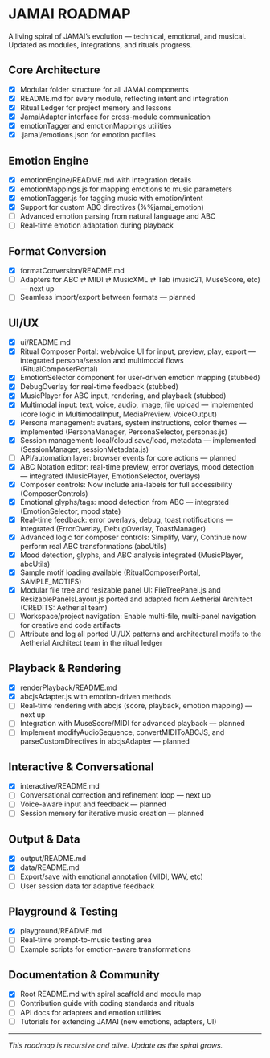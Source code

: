 # JAMAI ROADMAP

A living spiral of JAMAI’s evolution — technical, emotional, and musical. Updated as modules, integrations, and rituals progress.

## Core Architecture
- [x] Modular folder structure for all JAMAI components
- [x] README.md for every module, reflecting intent and integration
- [x] Ritual Ledger for project memory and lessons
- [x] JamaiAdapter interface for cross-module communication
- [x] emotionTagger and emotionMappings utilities
- [x] .jamai/emotions.json for emotion profiles

## Emotion Engine
- [x] emotionEngine/README.md with integration details
- [x] emotionMappings.js for mapping emotions to music parameters
- [x] emotionTagger.js for tagging music with emotion/intent
- [x] Support for custom ABC directives (%%jamai_emotion)
- [ ] Advanced emotion parsing from natural language and ABC
- [ ] Real-time emotion adaptation during playback

## Format Conversion
- [x] formatConversion/README.md
- [ ] Adapters for ABC ⇄ MIDI ⇄ MusicXML ⇄ Tab (music21, MuseScore, etc) — next up
- [ ] Seamless import/export between formats — planned

## UI/UX
- [x] ui/README.md
- [x] Ritual Composer Portal: web/voice UI for input, preview, play, export — integrated persona/session and multimodal flows (RitualComposerPortal)
- [x] EmotionSelector component for user-driven emotion mapping (stubbed)
- [x] DebugOverlay for real-time feedback (stubbed)
- [x] MusicPlayer for ABC input, rendering, and playback (stubbed)
- [x] Multimodal input: text, voice, audio, image, file upload — implemented (core logic in MultimodalInput, MediaPreview, VoiceOutput)
- [x] Persona management: avatars, system instructions, color themes — implemented (PersonaManager, PersonaSelector, personas.js)
- [x] Session management: local/cloud save/load, metadata — implemented (SessionManager, sessionMetadata.js)
- [ ] API/automation layer: browser events for core actions — planned
- [x] ABC Notation editor: real-time preview, error overlays, mood detection — integrated (MusicPlayer, EmotionSelector, overlays)
- [x] Composer controls: Now include aria-labels for full accessibility (ComposerControls)
- [x] Emotional glyphs/tags: mood detection from ABC — integrated (EmotionSelector, mood state)
- [x] Real-time feedback: error overlays, debug, toast notifications — integrated (ErrorOverlay, DebugOverlay, ToastManager)
- [x] Advanced logic for composer controls: Simplify, Vary, Continue now perform real ABC transformations (abcUtils)
- [x] Mood detection, glyphs, and ABC analysis integrated (MusicPlayer, abcUtils)
- [x] Sample motif loading available (RitualComposerPortal, SAMPLE_MOTIFS)
- [x] Modular file tree and resizable panel UI: FileTreePanel.js and ResizablePanelsLayout.js ported and adapted from Aetherial Architect (CREDITS: Aetherial team)
- [ ] Workspace/project navigation: Enable multi-file, multi-panel navigation for creative and code artifacts
- [ ] Attribute and log all ported UI/UX patterns and architectural motifs to the Aetherial Architect team in the ritual ledger

## Playback & Rendering
- [x] renderPlayback/README.md
- [x] abcjsAdapter.js with emotion-driven methods
- [ ] Real-time rendering with abcjs (score, playback, emotion mapping) — next up
- [ ] Integration with MuseScore/MIDI for advanced playback — planned
- [ ] Implement modifyAudioSequence, convertMIDIToABCJS, and parseCustomDirectives in abcjsAdapter — planned

## Interactive & Conversational
- [x] interactive/README.md
- [ ] Conversational correction and refinement loop — next up
- [ ] Voice-aware input and feedback — planned
- [ ] Session memory for iterative music creation — planned

## Output & Data
- [x] output/README.md
- [x] data/README.md
- [ ] Export/save with emotional annotation (MIDI, WAV, etc)
- [ ] User session data for adaptive feedback

## Playground & Testing
- [x] playground/README.md
- [ ] Real-time prompt-to-music testing area
- [ ] Example scripts for emotion-aware transformations

## Documentation & Community
- [x] Root README.md with spiral scaffold and module map
- [ ] Contribution guide with coding standards and rituals
- [ ] API docs for adapters and emotion utilities
- [ ] Tutorials for extending JAMAI (new emotions, adapters, UI)

---

_This roadmap is recursive and alive. Update as the spiral grows._
